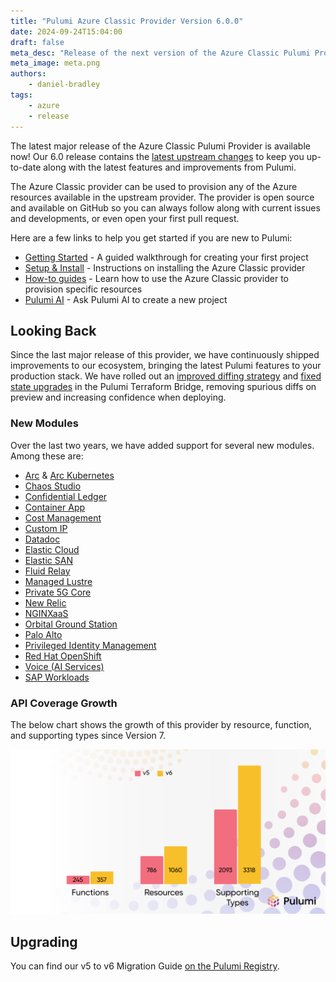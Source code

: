 ```yaml
---
title: "Pulumi Azure Classic Provider Version 6.0.0"
date: 2024-09-24T15:04:00
draft: false
meta_desc: "Release of the next version of the Azure Classic Pulumi Provider"
meta_image: meta.png
authors:
    - daniel-bradley
tags:
    - azure
    - release
---
```


The latest major release of the Azure Classic Pulumi Provider is available now!
Our 6.0 release contains the [latest upstream changes](https://github.com/hashicorp/terraform-provider-azurerm/releases/tag/v4.0.1) to keep you up-to-date along with the latest features and improvements from Pulumi.

The Azure Classic provider can be used to provision any of the Azure resources available in the upstream provider.
The provider is open source and available on GitHub so you can always follow along with current issues and developments, or even open your first pull request.

<!--more-->

Here are a few links to help you get started if you are new to Pulumi:

- [Getting Started](https://www.pulumi.com/docs/iac/get-started/azure/) - A guided walkthrough for creating your first project
- [Setup & Install](https://www.pulumi.com/registry/packages/azure/installation-configuration/) - Instructions on installing the Azure Classic provider
- [How-to guides](https://www.pulumi.com/registry/packages/azure/how-to-guides/) - Learn how to use the Azure Classic provider to provision specific resources
- [Pulumi AI](https://www.pulumi.com/ai) - Ask Pulumi AI to create a new project

## Looking Back

Since the last major release of this provider, we have continuously shipped improvements to our ecosystem, bringing the latest Pulumi features to your production stack.
We have rolled out an [improved diffing strategy](https://github.com/pulumi/pulumi-terraform-bridge/issues/1785) and [fixed state upgrades](https://github.com/pulumi/pulumi-terraform-bridge/pull/2081) in the Pulumi Terraform Bridge, removing spurious diffs on preview and increasing confidence when deploying.

### New Modules

Over the last two years, we have added support for several new modules. Among these are:

- [Arc](https://www.pulumi.com/registry/packages/azure/api-docs/arc/) & [Arc Kubernetes](https://www.pulumi.com/registry/packages/azure/api-docs/arckubernetes/)
- [Chaos Studio](https://www.pulumi.com/registry/packages/azure/api-docs/chaosstudio/)
- [Confidential Ledger](https://www.pulumi.com/registry/packages/azure/api-docs/confidentialledger/)
- [Container App](https://www.pulumi.com/registry/packages/azure/api-docs/containerapp/)
- [Cost Management](https://www.pulumi.com/registry/packages/azure/api-docs/costmanagement/)
- [Custom IP](https://www.pulumi.com/registry/packages/azure/api-docs/customip/)
- [Datadoc](https://www.pulumi.com/registry/packages/azure/api-docs/datadog/)
- [Elastic Cloud](https://www.pulumi.com/registry/packages/azure/api-docs/elasticcloud/)
- [Elastic SAN](https://www.pulumi.com/registry/packages/azure/api-docs/elasticsan/)
- [Fluid Relay](https://www.pulumi.com/registry/packages/azure/api-docs/fluidrelay/)
- [Managed Lustre](https://www.pulumi.com/registry/packages/azure/api-docs/managedlustre/)
- [Private 5G Core](https://www.pulumi.com/registry/packages/azure/api-docs/mobile/)
- [New Relic](https://www.pulumi.com/registry/packages/azure/api-docs/newrelic/)
- [NGINXaaS](https://www.pulumi.com/registry/packages/azure/api-docs/nginx/)
- [Orbital Ground Station](https://www.pulumi.com/registry/packages/azure/api-docs/orbital/)
- [Palo Alto](https://www.pulumi.com/registry/packages/azure/api-docs/paloalto/)
- [Privileged Identity Management](https://www.pulumi.com/registry/packages/azure/api-docs/pim/)
- [Red Hat OpenShift](https://www.pulumi.com/registry/packages/azure/api-docs/redhatopenshift/)
- [Voice (AI Services)](https://www.pulumi.com/registry/packages/azure/api-docs/voice/)
- [SAP Workloads](https://www.pulumi.com/registry/packages/azure/api-docs/workloadssap/)

### API Coverage Growth

The below chart shows the growth of this provider by resource, function, and supporting types since Version 7.

![azure-coverage](./azure-coverage.png)

## Upgrading

You can find our v5 to v6 Migration Guide [on the Pulumi Registry](https://www.pulumi.com/registry/packages/azure/v6-migration/).
